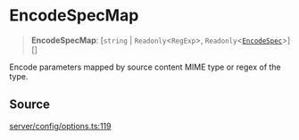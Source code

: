# EncodeSpecMap

> **EncodeSpecMap**: [`string` \| `Readonly`\<`RegExp`\>, `Readonly`\<[`EncodeSpec`](EncodeSpec.md)\>][]

Encode parameters mapped by source content MIME type or regex of the type.

## Source

[server/config/options.ts:119](https://github.com/Elringus/Imgit/blob/cf06d86/src/server/config/options.ts#L119)
